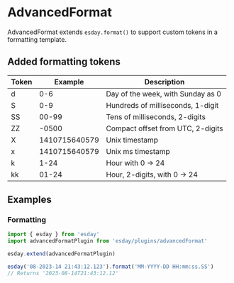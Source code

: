 # AdvancedFormat

AdvancedFormat extends `esday.format()` to support custom tokens in a formatting template.

## Added formatting tokens
| **Token** | **Example**   | **Description**                    |
| --------- | --------------| ---------------------------------- |
| d         | 0-6           | Day of the week, with Sunday as 0  |
| S         | 0-9           | Hundreds of milliseconds, 1-digit  |
| SS        | 00-99         | Tens of milliseconds, 2-digits     |
| ZZ        | \-0500        | Compact offset from UTC, 2-digits  |
| X         | 1410715640579 | Unix timestamp                     |
| x         | 1410715640579 | Unix ms timestamp                  |
| k         | 1-24          | Hour with 0 -> 24                  |
| kk        | 01-24         | Hour, 2-digits, with 0 -> 24       |

## Examples
### Formatting
```typescript
import { esday } from 'esday'
import advancedFormatPlugin from 'esday/plugins/advancedFormat'

esday.extend(advancedFormatPlugin)

esday('08-2023-14 21:43:12.123').format('MM-YYYY-DD HH:mm:ss.SS')
// Returns '2023-08-14T21:43:12.12'
```
